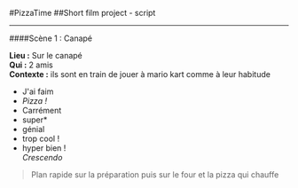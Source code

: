 #PizzaTime
##Short film project - script
***
####Scène 1 : Canapé

**Lieu :** Sur le canapé  
**Qui :** 2 amis  
**Contexte :** ils sont en train de jouer à mario kart comme à leur habitude

- J'ai faim
- *Pizza !*
- Carrément
- super*
- génial
- trop cool !
- hyper bien !  
*Crescendo*

> Plan rapide sur la préparation puis sur le four et la pizza qui chauffe